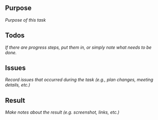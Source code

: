 ## Purpose
*Purpose of this task*

## Todos
*If there are progress steps, put them in, or simply note what needs to be done.*

## Issues
*Record issues that occurred during the task (e.g., plan changes, meeting details, etc.)*

## Result
*Make notes about the result (e.g. screenshot, links, etc.)*
